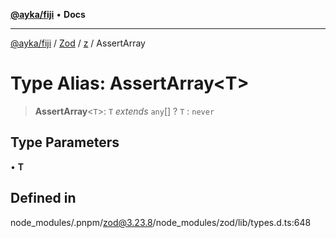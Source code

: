 [**@ayka/fiji**](../../../../../README.md) • **Docs**

***

[@ayka/fiji](../../../../../globals.md) / [Zod](../../../README.md) / [z](../README.md) / AssertArray

# Type Alias: AssertArray\<T\>

> **AssertArray**\<`T`\>: `T` *extends* `any`[] ? `T` : `never`

## Type Parameters

• **T**

## Defined in

node\_modules/.pnpm/zod@3.23.8/node\_modules/zod/lib/types.d.ts:648
